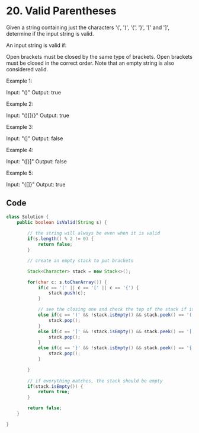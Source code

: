# 20. Valid Parentheses


Given a string containing just the characters '(', ')', '{', '}', '[' and ']', determine if the input string is valid.

An input string is valid if:

Open brackets must be closed by the same type of brackets.
Open brackets must be closed in the correct order.
Note that an empty string is also considered valid.

Example 1:

Input: "()"
Output: true

Example 2:

Input: "()[]{}"
Output: true

Example 3:

Input: "(]"
Output: false

Example 4:

Input: "([)]"
Output: false

Example 5:

Input: "{[]}"
Output: true

## Code

```java
class Solution {
    public boolean isValid(String s) {
    
        // the string will always be even when it is valid
        if(s.length() % 2 != 0) {
            return false;
        }

        // create an empty stack to put brackets

        Stack<Character> stack = new Stack<>();

        for(char c: s.toCharArray()) {
            if(c == '(' || c == '[' || c == '{') {
                stack.push(c);
            }

            // see the closing one and check the top of the stack if it matches
            else if(c == ')' && !stack.isEmpty() && stack.peek() == '(') {
                stack.pop();
            }
            else if(c == ']' && !stack.isEmpty() && stack.peek() == '[') {
                stack.pop();
            }
            else if(c == '}' && !stack.isEmpty() && stack.peek() == '{') {
                stack.pop();
            }

        }
        
        // if everything matches, the stack should be empty
        if(stack.isEmpty()) {
            return true;
        }

        return false;
    }       

}
```
